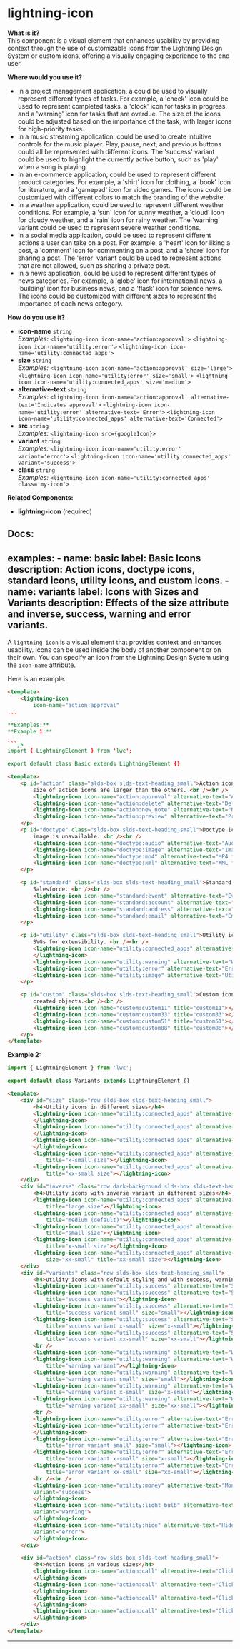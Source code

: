 # lightning-icon

**What is it?**  
This component is a visual element that enhances usability by providing context through the use of customizable icons from the Lightning Design System or custom icons, offering a visually engaging experience to the end user.

**Where would you use it?**
- In a project management application, a <lightning-icon> could be used to visually represent different types of tasks. For example, a 'check' icon could be used to represent completed tasks, a 'clock' icon for tasks in progress, and a 'warning' icon for tasks that are overdue. The size of the icons could be adjusted based on the importance of the task, with larger icons for high-priority tasks.
- In a music streaming application, <lightning-icon> could be used to create intuitive controls for the music player. Play, pause, next, and previous buttons could all be represented with different icons. The 'success' variant could be used to highlight the currently active button, such as 'play' when a song is playing.
- In an e-commerce application, <lightning-icon> could be used to represent different product categories. For example, a 'shirt' icon for clothing, a 'book' icon for literature, and a 'gamepad' icon for video games. The icons could be customized with different colors to match the branding of the website.
- In a weather application, <lightning-icon> could be used to represent different weather conditions. For example, a 'sun' icon for sunny weather, a 'cloud' icon for cloudy weather, and a 'rain' icon for rainy weather. The 'warning' variant could be used to represent severe weather conditions.
- In a social media application, <lightning-icon> could be used to represent different actions a user can take on a post. For example, a 'heart' icon for liking a post, a 'comment' icon for commenting on a post, and a 'share' icon for sharing a post. The 'error' variant could be used to represent actions that are not allowed, such as sharing a private post.
- In a news application, <lightning-icon> could be used to represent different types of news categories. For example, a 'globe' icon for international news, a 'building' icon for business news, and a 'flask' icon for science news. The icons could be customized with different sizes to represent the importance of each news category.

**How do you use it?**
- **icon-name** `string`  
  _Examples:_
    `<lightning-icon icon-name='action:approval'>`
    `<lightning-icon icon-name='utility:error'>`
    `<lightning-icon icon-name='utility:connected_apps'>`
- **size** `string`  
  _Examples:_
    `<lightning-icon icon-name='action:approval' size='large'>`
    `<lightning-icon icon-name='utility:error' size='small'>`
    `<lightning-icon icon-name='utility:connected_apps' size='medium'>`
- **alternative-text** `string`  
  _Examples:_
    `<lightning-icon icon-name='action:approval' alternative-text='Indicates approval'>`
    `<lightning-icon icon-name='utility:error' alternative-text='Error'>`
    `<lightning-icon icon-name='utility:connected_apps' alternative-text='Connected'>`
- **src** `string`  
  _Examples:_
    `<lightning-icon src={googleIcon}>`
- **variant** `string`  
  _Examples:_
    `<lightning-icon icon-name='utility:error' variant='error'>`
    `<lightning-icon icon-name='utility:connected_apps' variant='success'>`
- **class** `string`  
  _Examples:_
    `<lightning-icon icon-name='utility:connected_apps' class='my-icon'>`

**Related Components:**
- **lightning-icon** (required)

**Docs:**
---
examples:
    - name: basic
      label: Basic Icons
      description: Action icons, doctype icons, standard icons, utility icons, and custom icons.
    - name: variants
      label: Icons with Sizes and Variants
      description: Effects of the size attribute and inverse, success, warning and error variants.
---

A `lightning-icon` is a visual element that provides context and enhances
usability. Icons can be used inside the body of another component or on their
own. You can specify an icon from the Lightning Design System using the `icon-name` attribute.

Here is an example.

```html
<template>
    <lightning-icon
        icon-name="action:approval"
...

**Examples:**
**Example 1:**

```js
import { LightningElement } from 'lwc';

export default class Basic extends LightningElement {}

```

```html
<template>
    <p id="action" class="slds-box slds-text-heading_small">Action icons represent actions a user can take. The default
        size of action icons are larger than the others. <br /><br />
        <lightning-icon icon-name="action:approval" alternative-text="Approved" title="Approved"></lightning-icon>
        <lightning-icon icon-name="action:delete" alternative-text="Delete" title="Delete"></lightning-icon>
        <lightning-icon icon-name="action:new_note" alternative-text="New note" title="New note"></lightning-icon>
        <lightning-icon icon-name="action:preview" alternative-text="Preview" title="Preview"></lightning-icon>
    </p>
    <p id="doctype" class="slds-box slds-text-heading_small">Doctype icons represent a type of file when a preview or
        image is unavailable. <br /><br />
        <lightning-icon icon-name="doctype:audio" alternative-text="Audio file" title="Audio"></lightning-icon>
        <lightning-icon icon-name="doctype:image" alternative-text="Image file" title="Image"></lightning-icon>
        <lightning-icon icon-name="doctype:mp4" alternative-text="MP4 file" title="MP4"></lightning-icon>
        <lightning-icon icon-name="doctype:xml" alternative-text="XML file" title="XML"></lightning-icon>
    </p>

    <p id="standard" class="slds-box slds-text-heading_small">Standard icons represent entities and objects within
        Salesforce. <br /><br />
        <lightning-icon icon-name="standard:event" alternative-text="Event" title="Event"></lightning-icon>
        <lightning-icon icon-name="standard:account" alternative-text="Account" title="Account"></lightning-icon>
        <lightning-icon icon-name="standard:address" alternative-text="Address" title="Address"></lightning-icon>
        <lightning-icon icon-name="standard:email" alternative-text="Email" title="Email"></lightning-icon>
    </p>

    <p id="utility" class="slds-box slds-text-heading_small">Utility icons are used throughout the interface and are
        SVGs for extensibility. <br /><br />
        <lightning-icon icon-name="utility:connected_apps" alternative-text="Connected" title="Connected">
        </lightning-icon>
        <lightning-icon icon-name="utility:warning" alternative-text="Warning!" title="Warning"></lightning-icon>
        <lightning-icon icon-name="utility:error" alternative-text="Error!" title="Error"></lightning-icon>
        <lightning-icon icon-name="utility:image" alternative-text="Utility image" title="Image"></lightning-icon>
    </p>

    <p id="custom" class="slds-box slds-text-heading_small">Custom icons are available in Salesforce to represent user
        created objects.<br /><br />
        <lightning-icon icon-name="custom:custom11" title="custom11"></lightning-icon>
        <lightning-icon icon-name="custom:custom33" title="custom33"></lightning-icon>
        <lightning-icon icon-name="custom:custom51" title="custom51"></lightning-icon>
        <lightning-icon icon-name="custom:custom88" title="custom88"></lightning-icon>
    </p>
</template>

```

**Example 2:**

```js
import { LightningElement } from 'lwc';

export default class Variants extends LightningElement {}

```

```html
<template>
    <div id="size" class="row slds-box slds-text-heading_small">
        <h4>Utility icons in different sizes</h4>
        <lightning-icon icon-name="utility:connected_apps" alternative-text="Connected" size="large" title="large size">
        </lightning-icon>
        <lightning-icon icon-name="utility:connected_apps" alternative-text="Connected" title="medium (default)">
        </lightning-icon>
        <lightning-icon icon-name="utility:connected_apps" alternative-text="Connected" size="small" title="small size">
        </lightning-icon>
        <lightning-icon icon-name="utility:connected_apps" alternative-text="Connected" size="x-small"
            title="x-small size"></lightning-icon>
        <lightning-icon icon-name="utility:connected_apps" alternative-text="Connected" size="xx-small"
            title="xx-small size"></lightning-icon>
    </div>
    <div id="inverse" class="row dark-background slds-box slds-text-heading_small">
        <h4>Utility icons with inverse variant in different sizes</h4>
        <lightning-icon icon-name="utility:connected_apps" alternative-text="Connected" variant="inverse" size="large"
            title="large size"></lightning-icon>
        <lightning-icon icon-name="utility:connected_apps" alternative-text="Connected" variant="inverse"
            title="medium (default)"></lightning-icon>
        <lightning-icon icon-name="utility:connected_apps" alternative-text="Connected" variant="inverse" size="small"
            title="small size"></lightning-icon>
        <lightning-icon icon-name="utility:connected_apps" alternative-text="Connected" variant="inverse" size="x-small"
            title="x-small size"></lightning-icon>
        <lightning-icon icon-name="utility:connected_apps" alternative-text="Connected" variant="inverse"
            size="xx-small" title="xx-small size"></lightning-icon>
    </div>
    <div id="variants" class="row slds-box slds-text-heading_small">
        <h4>Utility icons with default styling and with success, warning, and error variants</h4>
        <lightning-icon icon-name="utility:success" alternative-text="Success!" title="default style"></lightning-icon>
        <lightning-icon icon-name="utility:success" alternative-text="Success!" variant="success"
            title="success variant"></lightning-icon>
        <lightning-icon icon-name="utility:success" alternative-text="Success!" variant="success"
            title="success variant small" size="small"></lightning-icon>
        <lightning-icon icon-name="utility:success" alternative-text="Success!" variant="success"
            title="success variant x-small" size="x-small"></lightning-icon>
        <lightning-icon icon-name="utility:success" alternative-text="Success!" variant="success"
            title="success variant xx-small" size="xx-small"></lightning-icon>
        <br />
        <lightning-icon icon-name="utility:warning" alternative-text="Warning!" title="default style"></lightning-icon>
        <lightning-icon icon-name="utility:warning" alternative-text="Warning!" variant="warning"
            title="warning variant"></lightning-icon>
        <lightning-icon icon-name="utility:warning" alternative-text="Warning!" variant="warning"
            title="warning variant small" size="small"></lightning-icon>
        <lightning-icon icon-name="utility:warning" alternative-text="Warning!" variant="warning"
            title="warning variant x-small" size="x-small"></lightning-icon>
        <lightning-icon icon-name="utility:warning" alternative-text="Warning!" variant="warning"
            title="warning variant xx-small" size="xx-small"></lightning-icon>
        <br />
        <lightning-icon icon-name="utility:error" alternative-text="Error!" title="default style"></lightning-icon>
        <lightning-icon icon-name="utility:error" alternative-text="Error!" variant="error" title="error variant">
        </lightning-icon>
        <lightning-icon icon-name="utility:error" alternative-text="Error!" variant="error"
            title="error variant small" size="small"></lightning-icon>
        <lightning-icon icon-name="utility:error" alternative-text="Error!" variant="error"
            title="error variant x-small" size="x-small"></lightning-icon>
        <lightning-icon icon-name="utility:error" alternative-text="Error!" variant="error"
            title="error variant xx-small" size="xx-small"></lightning-icon>
        <br /><br />
        <lightning-icon icon-name="utility:money" alternative-text="Money" title="money icon with success variant"
        variant="success">
        </lightning-icon>
        <lightning-icon icon-name="utility:light_bulb" alternative-text="Light bulb" title="light bulb with warning variant"
        variant="warning">
        </lightning-icon>
        <lightning-icon icon-name="utility:hide" alternative-text="Hide" title="hide icon with error variant"
        variant="error">
        </lightning-icon>
    </div>

    <div id="action" class="row slds-box slds-text-heading_small">
        <h4>Action icons in various sizes</h4>
        <lightning-icon icon-name="action:call" alternative-text="Click to Call" size="large" title="large size">
        </lightning-icon>
        <lightning-icon icon-name="action:call" alternative-text="Click to Call" title="medium size (default)">
        </lightning-icon>
        <lightning-icon icon-name="action:call" alternative-text="Click to Call" size="small" title="small size">
        </lightning-icon>
        <lightning-icon icon-name="action:call" alternative-text="Click to Call" size="x-small" title="x-small size">
        </lightning-icon>
    </div>
</template>

```

---
